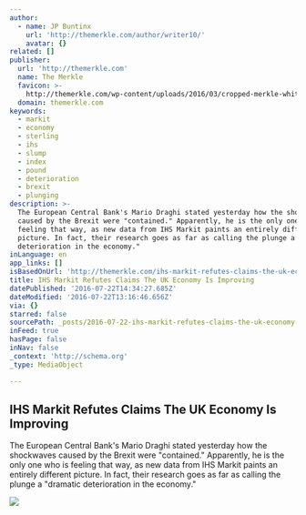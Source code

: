 ```yaml
---
author:
  - name: JP Buntinx
    url: 'http://themerkle.com/author/writer10/'
    avatar: {}
related: []
publisher:
  url: 'http://themerkle.com'
  name: The Merkle
  favicon: >-
    http://themerkle.com/wp-content/uploads/2016/03/cropped-merkle-white-1-192x192.png
  domain: themerkle.com
keywords:
  - markit
  - economy
  - sterling
  - ihs
  - slump
  - index
  - pound
  - deterioration
  - brexit
  - plunging
description: >-
  The European Central Bank's Mario Draghi stated yesterday how the shockwaves
  caused by the Brexit were "contained." Apparently, he is the only one who is
  feeling that way, as new data from IHS Markit paints an entirely different
  picture. In fact, their research goes as far as calling the plunge a "dramatic
  deterioration in the economy."
inLanguage: en
app_links: []
isBasedOnUrl: 'http://themerkle.com/ihs-markit-refutes-claims-the-uk-economy-is-improving/'
title: IHS Markit Refutes Claims The UK Economy Is Improving
datePublished: '2016-07-22T14:34:27.685Z'
dateModified: '2016-07-22T13:16:46.656Z'
via: {}
starred: false
sourcePath: _posts/2016-07-22-ihs-markit-refutes-claims-the-uk-economy-is-improving.md
inFeed: true
hasPage: false
inNav: false
_context: 'http://schema.org'
_type: MediaObject

---
```

<article style=""><h1>IHS Markit Refutes Claims The UK Economy Is Improving</h1><p>The European Central Bank's Mario Draghi stated yesterday how the shockwaves caused by the Brexit were "contained." Apparently, he is the only one who is feeling that way, as new data from IHS Markit paints an entirely different picture. In fact, their research goes as far as calling the plunge a "dramatic deterioration in the economy."</p><img src="http://themerkle.com/wp-content/uploads/2016/07/shutterstock_102352435.jpg" /></article>